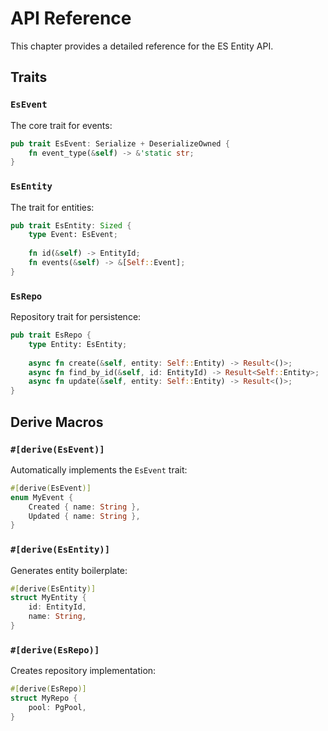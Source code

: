 # API Reference

This chapter provides a detailed reference for the ES Entity API.

## Traits

### `EsEvent`

The core trait for events:

```rust
pub trait EsEvent: Serialize + DeserializeOwned {
    fn event_type(&self) -> &'static str;
}
```

### `EsEntity`

The trait for entities:

```rust
pub trait EsEntity: Sized {
    type Event: EsEvent;
    
    fn id(&self) -> EntityId;
    fn events(&self) -> &[Self::Event];
}
```

### `EsRepo`

Repository trait for persistence:

```rust
pub trait EsRepo {
    type Entity: EsEntity;
    
    async fn create(&self, entity: Self::Entity) -> Result<()>;
    async fn find_by_id(&self, id: EntityId) -> Result<Self::Entity>;
    async fn update(&self, entity: Self::Entity) -> Result<()>;
}
```

## Derive Macros

### `#[derive(EsEvent)]`

Automatically implements the `EsEvent` trait:

```rust
#[derive(EsEvent)]
enum MyEvent {
    Created { name: String },
    Updated { name: String },
}
```

### `#[derive(EsEntity)]`

Generates entity boilerplate:

```rust
#[derive(EsEntity)]
struct MyEntity {
    id: EntityId,
    name: String,
}
```

### `#[derive(EsRepo)]`

Creates repository implementation:

```rust
#[derive(EsRepo)]
struct MyRepo {
    pool: PgPool,
}
```